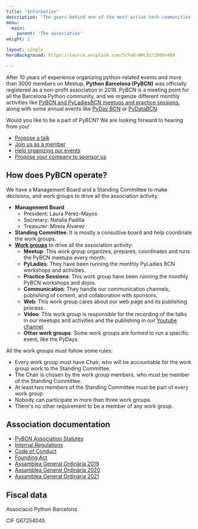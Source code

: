 ```yaml
---
title: "Information"
description: "The gears behind one of the most active tech communities in Barcelona"
menu:
  main:
    parent: 'The association'
weight: 1

layout: single
heroBackground: https://source.unsplash.com/5cFwQ-WMcJU/1600x400

---
```


After 10 years of experience organizing python-related events and more than 3000 members on Meetup, **Python Barcelona (PyBCN)** was officially registered as a non-profit association in 2018. PyBCN is a meeting point for all the Barcelona Python community, and we organize different monthly activities like [PyBCN and PyLadiesBCN meetups and practice sessions](../../events/monthly_events), along with some annual events like [PyDay BCN](../../events/pyday_bcn/pyday_bcn_2020) or [PyDataBCN](../../events/other_events/pydata_bcn_2017/).


Would you like to be a part of PyBCN? We are looking forward to hearing from you!
* [Propose a talk](../propose-a-talk/)
* [Join us as a member](../membership/)
* [Help organizing our events](../organize-with-us/)
* [Propose your company to sponsor us](../sponsor-us/)



## How does PyBCN operate?
We have a Management Board and a Standing Committee to make decisions, and work groups  to drive all the association activity.

* **Management Board**
   * President: Laura Pérez-Mayos
   * Secretary: Natàlia Padilla
   * Treasurer: Mireia Álvarez
* **Standing Committee**: It is mostly a consultive board and help coordinate the work groups.
* <a href="https://docs.google.com/spreadsheets/d/1ptmymYA5R4vJ4H38Fm7mo_yMooZI39sdLD9DRXxyfaE" target="_blank">**Work groups**</a> to drive all the association activity:
   * **Meetup**: This work group organizes, prepares, coordinates and runs the PyBCN meetups every month.
   * **PyLadies**: They have been running the monthly PyLadies BCN workshops and activities.
   * **Practice Sessions**: This work group have been running the monthly PyBCN workshops and dojos.
   * **Communication**: They handle our communication channels, publishing of content, and collaboration with sponsors.
   * **Web**: This work group cares about our web page and its publishing process.
   * **Video**: This work group is responsible for the recording of the talks in our meetups and activities and the publishing in our <a href="https://www.youtube.com/channel/UCEhI2CfdT5--TYq47K4en4A" target="_blank">Youtube channel</a>.
   * **Other work groups**: Some work groups are formed to run a specific event, like the PyDays.

All the work groups must follow some rules:
   
  * Every work group must have Chair, who will be accountable for the work group work to the Standing Committee.
  * The Chair is chosen by the work group members, who must be member of the Standing Committee.
  * At least two members of the Standing Committee must be part of every work group.
  * Nobody can participate in more than three work groups.
  * There's no other requirement to be a member of any work group.

## Association documentation
* <a href="https://docs.google.com/document/d/1F0VzZPrBsTtBl-U7PkA6IerFHnLqjTDspUaNQfu1vCU/edit?usp=sharing" target="_blank">PyBCN Association Statutes</a>
* <a href="https://docs.google.com/document/d/1xd36jkdcT3s3zGjNrSMnGuuk5xgodAos2fLDyJMLE30/edit?usp=sharing" target="_blank">Internal Regulations</a>
* [Code of Conduct](/pybcn_association/coc/)
* <a href="https://docs.google.com/document/d/1_fTbgT-Bw25aaGLb9O9vCMi1Gkxhb3FiY-S7yeZLq6k/edit?usp=sharing" target="_blank">Founding Act</a>
* <a href="https://docs.google.com/document/d/1mJuuoymGJe4ayO5y08yN0bHBSqrPPyRZW2QLQSXXuYg/edit?usp=sharing" target="_blank">Assamblea General Ordinària 2019</a>
* <a href="https://docs.google.com/document/d/1yLR9p_vDKZPs0NlVMaKtrBMooqHdDyY0Lk5cPmcGs5I/edit?usp=sharing" target="_blank">Assamblea General Ordinària 2020</a>
* <a href="https://docs.google.com/document/d/1Qi0efxdC7T2bk2oVT2z6tTrrJ3UONwCK3Vnf3cL4KFA/edit?usp=sharing" target="_blank">Assamblea General Ordinària 2021</a>

## Fiscal data
Associació Python Barcelona

CIF G67254045
